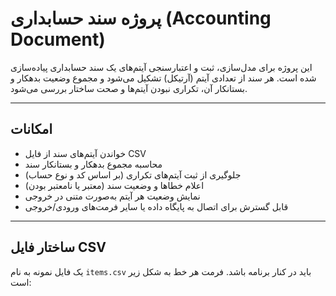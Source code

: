 # پروژه سند حسابداری (Accounting Document)

این پروژه برای مدل‌سازی، ثبت و اعتبارسنجی آیتم‌های یک سند حسابداری پیاده‌سازی شده است. هر سند از تعدادی آیتم (آرتیکل) تشکیل می‌شود و مجموع وضعیت بدهکار و بستانکار آن، تکراری نبودن آیتم‌ها و صحت ساختار بررسی می‌شود.

---

## امکانات

- خواندن آیتم‌های سند از فایل CSV
- محاسبه مجموع بدهکار و بستانکار سند
- جلوگیری از ثبت آیتم‌های تکراری (بر اساس کد و نوع حساب)
- اعلام خطاها و وضعیت سند (معتبر یا نامعتبر بودن)
- نمایش وضعیت هر آیتم به‌صورت متنی در خروجی
- قابل گسترش برای اتصال به پایگاه داده یا سایر فرمت‌های ورودی/خروجی

---

## ساختار فایل CSV

یک فایل نمونه به نام `items.csv` باید در کنار برنامه باشد. فرمت هر خط به شکل زیر است:

